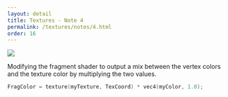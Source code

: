 ```yaml
---
layout: detail
title: Textures - Note 4
permalink: /textures/notes/4.html
order: 16
---
```


<img src="{{ site.baseurl }}/assets/textures/notes/4/1.png">

Modifying the fragment shader to output a mix between the vertex colors and the texture color by multiplying the two values. 

```c++
FragColor = texture(myTexture, TexCoord) * vec4(myColor, 1.0);
```